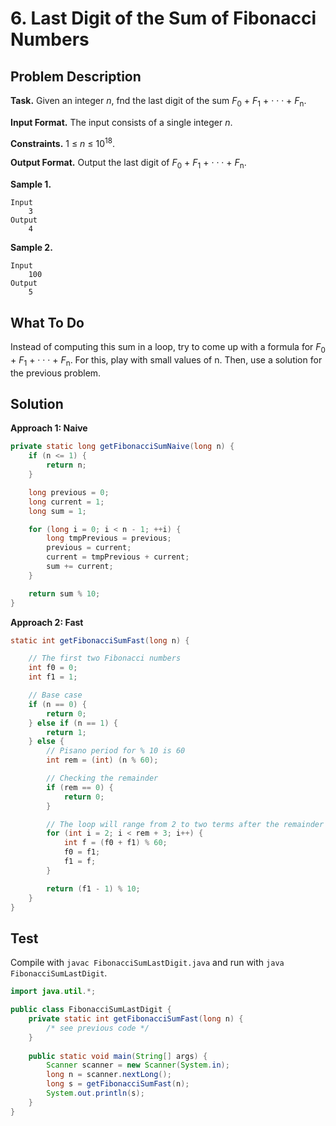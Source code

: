# 6. Last Digit of the Sum of Fibonacci Numbers

## Problem Description

**Task.** Given an integer _n_, fnd the last digit of the sum _F_<sub>0</sub> + _F_<sub>1</sub> + · · · + _F_<sub>n</sub>.

**Input Format.** The input consists of a single integer _n_.

**Constraints.** 1 ≤ _n_ ≤ 10<sup>18</sup>.

**Output Format.** Output the last digit of _F_<sub>0</sub> + _F_<sub>1</sub> + · · · + _F_<sub>n</sub>.

**Sample 1.**

```text
Input
    3
Output
    4
```

**Sample 2.**

```text
Input
    100
Output
    5
```
## What To Do


Instead of computing this sum in a loop, try to come up with a formula for _F_<sub>0</sub> + _F_<sub>1</sub> + · · · + _F_<sub>n</sub>. For this, play with small values of n. Then, use a solution for the previous problem.

## Solution

**Approach 1: Naive**


```java
private static long getFibonacciSumNaive(long n) {
    if (n <= 1) {
        return n;
    }

    long previous = 0;
    long current = 1;
    long sum = 1;

    for (long i = 0; i < n - 1; ++i) {
        long tmpPrevious = previous;
        previous = current;
        current = tmpPrevious + current;
        sum += current;
    }

    return sum % 10;
}
```
**Approach 2: Fast**


```java
static int getFibonacciSumFast(long n) {

    // The first two Fibonacci numbers
    int f0 = 0;
    int f1 = 1;

    // Base case
    if (n == 0) {
        return 0;
    } else if (n == 1) {
        return 1;
    } else {
        // Pisano period for % 10 is 60
        int rem = (int) (n % 60);

        // Checking the remainder
        if (rem == 0) {
            return 0;
        }

        // The loop will range from 2 to two terms after the remainder
        for (int i = 2; i < rem + 3; i++) {
            int f = (f0 + f1) % 60;
            f0 = f1;
            f1 = f;
        }

        return (f1 - 1) % 10;
    }
}

```
## Test

Compile with `javac FibonacciSumLastDigit.java` and run with `java FibonacciSumLastDigit`.

```java
import java.util.*;

public class FibonacciSumLastDigit {
    private static int getFibonacciSumFast(long n) {
        /* see previous code */
    }
    
    public static void main(String[] args) {
        Scanner scanner = new Scanner(System.in);
        long n = scanner.nextLong();
        long s = getFibonacciSumFast(n);
        System.out.println(s);
    }
}
```